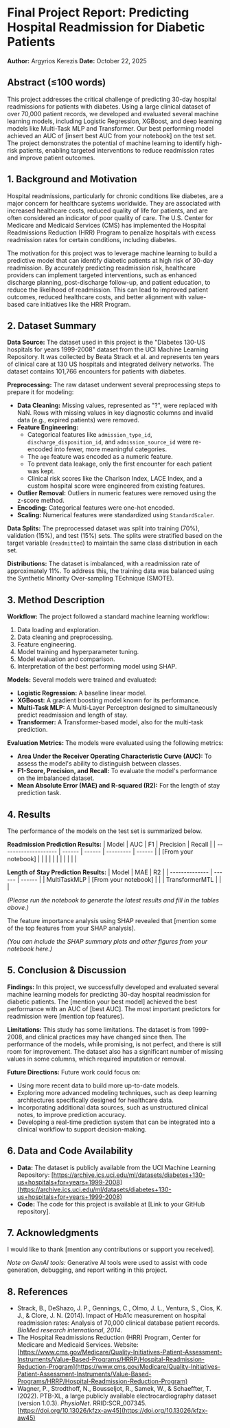 # Final Project Report: Predicting Hospital Readmission for Diabetic Patients

**Author:** Argyrios Kerezis
**Date:** October 22, 2025

## Abstract (≤100 words)

This project addresses the critical challenge of predicting 30-day hospital readmissions for patients with diabetes. Using a large clinical dataset of over 70,000 patient records, we developed and evaluated several machine learning models, including Logistic Regression, XGBoost, and deep learning models like Multi-Task MLP and Transformer. Our best performing model achieved an AUC of [insert best AUC from your notebook] on the test set. The project demonstrates the potential of machine learning to identify high-risk patients, enabling targeted interventions to reduce readmission rates and improve patient outcomes.

## 1. Background and Motivation

Hospital readmissions, particularly for chronic conditions like diabetes, are a major concern for healthcare systems worldwide. They are associated with increased healthcare costs, reduced quality of life for patients, and are often considered an indicator of poor quality of care. The U.S. Center for Medicare and Medicaid Services (CMS) has implemented the Hospital Readmissions Reduction (HRR) Program to penalize hospitals with excess readmission rates for certain conditions, including diabetes.

The motivation for this project was to leverage machine learning to build a predictive model that can identify diabetic patients at high risk of 30-day readmission. By accurately predicting readmission risk, healthcare providers can implement targeted interventions, such as enhanced discharge planning, post-discharge follow-up, and patient education, to reduce the likelihood of readmission. This can lead to improved patient outcomes, reduced healthcare costs, and better alignment with value-based care initiatives like the HRR Program.

## 2. Dataset Summary

**Data Source:**
The dataset used in this project is the "Diabetes 130-US hospitals for years 1999-2008" dataset from the UCI Machine Learning Repository. It was collected by Beata Strack et al. and represents ten years of clinical care at 130 US hospitals and integrated delivery networks. The dataset contains 101,766 encounters for patients with diabetes.

**Preprocessing:**
The raw dataset underwent several preprocessing steps to prepare it for modeling:
*   **Data Cleaning:** Missing values, represented as "?", were replaced with NaN. Rows with missing values in key diagnostic columns and invalid data (e.g., expired patients) were removed.
*   **Feature Engineering:**
    *   Categorical features like `admission_type_id`, `discharge_disposition_id`, and `admission_source_id` were re-encoded into fewer, more meaningful categories.
    *   The `age` feature was encoded as a numeric feature.
    *   To prevent data leakage, only the first encounter for each patient was kept.
    *   Clinical risk scores like the Charlson Index, LACE Index, and a custom hospital score were engineered from existing features.
*   **Outlier Removal:** Outliers in numeric features were removed using the z-score method.
*   **Encoding:** Categorical features were one-hot encoded.
*   **Scaling:** Numerical features were standardized using `StandardScaler`.

**Data Splits:**
The preprocessed dataset was split into training (70%), validation (15%), and test (15%) sets. The splits were stratified based on the target variable (`readmitted`) to maintain the same class distribution in each set.

**Distributions:**
The dataset is imbalanced, with a readmission rate of approximately 11%. To address this, the training data was balanced using the Synthetic Minority Over-sampling TEchnique (SMOTE).

## 3. Method Description

**Workflow:**
The project followed a standard machine learning workflow:
1.  Data loading and exploration.
2.  Data cleaning and preprocessing.
3.  Feature engineering.
4.  Model training and hyperparameter tuning.
5.  Model evaluation and comparison.
6.  Interpretation of the best performing model using SHAP.

**Models:**
Several models were trained and evaluated:
*   **Logistic Regression:** A baseline linear model.
*   **XGBoost:** A gradient boosting model known for its performance.
*   **Multi-Task MLP:** A Multi-Layer Perceptron designed to simultaneously predict readmission and length of stay.
*   **Transformer:** A Transformer-based model, also for the multi-task prediction.

**Evaluation Metrics:**
The models were evaluated using the following metrics:
*   **Area Under the Receiver Operating Characteristic Curve (AUC):** To assess the model's ability to distinguish between classes.
*   **F1-Score, Precision, and Recall:** To evaluate the model's performance on the imbalanced dataset.
*   **Mean Absolute Error (MAE) and R-squared (R2):** For the length of stay prediction task.

## 4. Results

The performance of the models on the test set is summarized below.

**Readmission Prediction Results:**
| Model                | AUC    | F1     | Precision | Recall |
| -------------------- | ------ | ------ | --------- | ------ |
| [From your notebook] |        |        |           |        |
|                      |        |        |           |        |

**Length of Stay Prediction Results:**
| Model          | MAE    | R2     |
| -------------- | ------ | ------ |
| MultiTaskMLP   | [From your notebook] |        |
| TransformerMTL |        |        |

*(Please run the notebook to generate the latest results and fill in the tables above.)*

The feature importance analysis using SHAP revealed that [mention some of the top features from your SHAP analysis].

*(You can include the SHAP summary plots and other figures from your notebook here.)*

## 5. Conclusion & Discussion

**Findings:**
In this project, we successfully developed and evaluated several machine learning models for predicting 30-day hospital readmission for diabetic patients. The [mention your best model] achieved the best performance with an AUC of [best AUC]. The most important predictors for readmission were [mention top features].

**Limitations:**
This study has some limitations. The dataset is from 1999-2008, and clinical practices may have changed since then. The performance of the models, while promising, is not perfect, and there is still room for improvement. The dataset also has a significant number of missing values in some columns, which required imputation or removal.

**Future Directions:**
Future work could focus on:
*   Using more recent data to build more up-to-date models.
*   Exploring more advanced modeling techniques, such as deep learning architectures specifically designed for healthcare data.
*   Incorporating additional data sources, such as unstructured clinical notes, to improve prediction accuracy.
*   Developing a real-time prediction system that can be integrated into a clinical workflow to support decision-making.

## 6. Data and Code Availability

*   **Data:** The dataset is publicly available from the UCI Machine Learning Repository: [https://archive.ics.uci.edu/ml/datasets/diabetes+130-us+hospitals+for+years+1999-2008](https://archive.ics.uci.edu/ml/datasets/diabetes+130-us+hospitals+for+years+1999-2008)
*   **Code:** The code for this project is available at [Link to your GitHub repository].

## 7. Acknowledgments

I would like to thank [mention any contributions or support you received].

*Note on GenAI tools:* Generative AI tools were used to assist with code generation, debugging, and report writing in this project.

## 8. References

*   Strack, B., DeShazo, J. P., Gennings, C., Olmo, J. L., Ventura, S., Cios, K. J., & Clore, J. N. (2014). Impact of HbA1c measurement on hospital readmission rates: Analysis of 70,000 clinical database patient records. *BioMed research international*, *2014*.
*   The Hospital Readmissions Reduction (HRR) Program, Center for Medicare and Medicaid Services. Website: [https://www.cms.gov/Medicare/Quality-Initiatives-Patient-Assessment-Instruments/Value-Based-Programs/HRRP/Hospital-Readmission-Reduction-Program](https://www.cms.gov/Medicare/Quality-Initiatives-Patient-Assessment-Instruments/Value-Based-Programs/HRRP/Hospital-Readmission-Reduction-Program)
*   Wagner, P., Strodthoff, N., Bousseljot, R., Samek, W., & Schaeffter, T. (2022). PTB-XL, a large publicly available electrocardiography dataset (version 1.0.3). *PhysioNet*. RRID:SCR_007345. [https://doi.org/10.13026/kfzx-aw45](https://doi.org/10.13026/kfzx-aw45)
